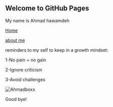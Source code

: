 ## Welcome to GitHub Pages

My name is Ahmad hawamdeh

[Home](https://ahmadboxx.github.io/to-get-linked/.)

[about me](https://ahmadboxx.github.io/to-get-linked2/)

reminders to my self to keep in a growth mindset:

1-No pain = no gain

2-Ignore criticism

3-Avoid challenges

![Ahmadboxx](http://positivepsychology.org.uk/wp-content/uploads/2009/10/hope-min.jpg)

Good bye!
